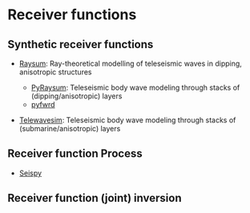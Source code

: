 # Receiver functions

## Synthetic receiver functions

- [Raysum](https://home.cc.umanitoba.ca/~frederik/Software/): Ray-theoretical modelling of teleseismic waves in dipping, anisotropic structures
    
    - [PyRaysum](https://paudetseis.github.io/pyraysum/): Teleseismic body wave modeling through stacks of (dipping/anisotropic) layers
    - [pyfwrd](https://github.com/NoisyLeon/pyfwrd)
- [Telewavesim](https://paudetseis.github.io/Telewavesim/): Teleseismic body wave modeling through stacks of (submarine/anisotropic) layers
## Receiver function Process
- [Seispy](https://seispy.xumijian.me)

## Receiver function (joint) inversion
